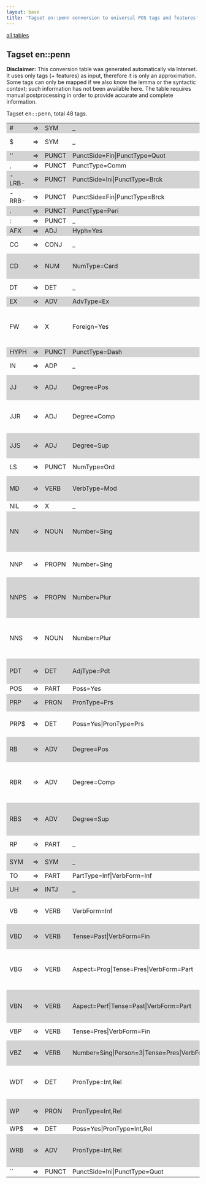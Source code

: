 ```yaml
---
layout: base
title: 'Tagset en::penn conversion to universal POS tags and features'
---
```


<a href="index.html">all tables</a>

## Tagset en::penn

**Disclaimer:**
This conversion table was generated automatically via Interset.
It uses only tags (+ features) as input, therefore it is only an approximation.
Some tags can only be mapped if we also know the lemma or the syntactic context; such information has not been available here.
The table requires manual postprocessing in order to provide accurate and complete information.

Tagset <tt>en::penn</tt>, total 48 tags.

<table>
  <tr style="background:lightgray"><td>#</td><td>=&gt;</td><td>SYM</td><td>_</td><td><em>#</em></td></tr>
  <tr><td>$</td><td>=&gt;</td><td>SYM</td><td>_</td><td><em>$, C$, US$, A$, HK$</em></td></tr>
  <tr style="background:lightgray"><td>''</td><td>=&gt;</td><td>PUNCT</td><td>PunctSide=Fin|PunctType=Quot</td><td><em>'', '</em></td></tr>
  <tr><td>,</td><td>=&gt;</td><td>PUNCT</td><td>PunctType=Comm</td><td><em>,, 2, an</em></td></tr>
  <tr style="background:lightgray"><td>-LRB-</td><td>=&gt;</td><td>PUNCT</td><td>PunctSide=Ini|PunctType=Brck</td><td><em></em></td></tr>
  <tr><td>-RRB-</td><td>=&gt;</td><td>PUNCT</td><td>PunctSide=Fin|PunctType=Brck</td><td><em></em></td></tr>
  <tr style="background:lightgray"><td>.</td><td>=&gt;</td><td>PUNCT</td><td>PunctType=Peri</td><td><em>., ?, !</em></td></tr>
  <tr><td>:</td><td>=&gt;</td><td>PUNCT</td><td>_</td><td><em>--, :, ;, ..., -</em></td></tr>
  <tr style="background:lightgray"><td>AFX</td><td>=&gt;</td><td>ADJ</td><td>Hyph=Yes</td><td><em></em></td></tr>
  <tr><td>CC</td><td>=&gt;</td><td>CONJ</td><td>_</td><td><em>and, or, but, &amp;, nor</em></td></tr>
  <tr style="background:lightgray"><td>CD</td><td>=&gt;</td><td>NUM</td><td>NumType=Card</td><td><em>million, billion, one, two, three</em></td></tr>
  <tr><td>DT</td><td>=&gt;</td><td>DET</td><td>_</td><td><em>the, a, an, this, some</em></td></tr>
  <tr style="background:lightgray"><td>EX</td><td>=&gt;</td><td>ADV</td><td>AdvType=Ex</td><td><em>there</em></td></tr>
  <tr><td>FW</td><td>=&gt;</td><td>X</td><td>Foreign=Yes</td><td><em>de, perestroika, glasnost, vs., naczelnik</em></td></tr>
  <tr style="background:lightgray"><td>HYPH</td><td>=&gt;</td><td>PUNCT</td><td>PunctType=Dash</td><td><em></em></td></tr>
  <tr><td>IN</td><td>=&gt;</td><td>ADP</td><td>_</td><td><em>of, in, for, on, that</em></td></tr>
  <tr style="background:lightgray"><td>JJ</td><td>=&gt;</td><td>ADJ</td><td>Degree=Pos</td><td><em>new, other, last, such, first</em></td></tr>
  <tr><td>JJR</td><td>=&gt;</td><td>ADJ</td><td>Degree=Comp</td><td><em>more, higher, lower, less, better</em></td></tr>
  <tr style="background:lightgray"><td>JJS</td><td>=&gt;</td><td>ADJ</td><td>Degree=Sup</td><td><em>most, least, largest, latest, best</em></td></tr>
  <tr><td>LS</td><td>=&gt;</td><td>PUNCT</td><td>NumType=Ord</td><td><em>3, 2, 1, 4, First</em></td></tr>
  <tr style="background:lightgray"><td>MD</td><td>=&gt;</td><td>VERB</td><td>VerbType=Mod</td><td><em>will, would, could, can, may</em></td></tr>
  <tr><td>NIL</td><td>=&gt;</td><td>X</td><td>_</td><td><em></em></td></tr>
  <tr style="background:lightgray"><td>NN</td><td>=&gt;</td><td>NOUN</td><td>Number=Sing</td><td><em>%, company, year, market, share</em></td></tr>
  <tr><td>NNP</td><td>=&gt;</td><td>PROPN</td><td>Number=Sing</td><td><em>Mr., U.S., Corp., New, Inc.</em></td></tr>
  <tr style="background:lightgray"><td>NNPS</td><td>=&gt;</td><td>PROPN</td><td>Number=Plur</td><td><em>Securities, Democrats, Americans, Brothers, Airlines</em></td></tr>
  <tr><td>NNS</td><td>=&gt;</td><td>NOUN</td><td>Number=Plur</td><td><em>years, shares, sales, companies, prices</em></td></tr>
  <tr style="background:lightgray"><td>PDT</td><td>=&gt;</td><td>DET</td><td>AdjType=Pdt</td><td><em>all, such, half, both, nary</em></td></tr>
  <tr><td>POS</td><td>=&gt;</td><td>PART</td><td>Poss=Yes</td><td><em>'s, '</em></td></tr>
  <tr style="background:lightgray"><td>PRP</td><td>=&gt;</td><td>PRON</td><td>PronType=Prs</td><td><em>it, he, they, I, we</em></td></tr>
  <tr><td>PRP$</td><td>=&gt;</td><td>DET</td><td>Poss=Yes|PronType=Prs</td><td><em>its, his, their, our, her</em></td></tr>
  <tr style="background:lightgray"><td>RB</td><td>=&gt;</td><td>ADV</td><td>Degree=Pos</td><td><em>n't, not, also, only, as</em></td></tr>
  <tr><td>RBR</td><td>=&gt;</td><td>ADV</td><td>Degree=Comp</td><td><em>more, earlier, less, higher, further</em></td></tr>
  <tr style="background:lightgray"><td>RBS</td><td>=&gt;</td><td>ADV</td><td>Degree=Sup</td><td><em>most, best, least, hardest, Worst</em></td></tr>
  <tr><td>RP</td><td>=&gt;</td><td>PART</td><td>_</td><td><em>up, out, off, down, in</em></td></tr>
  <tr style="background:lightgray"><td>SYM</td><td>=&gt;</td><td>SYM</td><td>_</td><td><em>a, c, \*, \*\*, b</em></td></tr>
  <tr><td>TO</td><td>=&gt;</td><td>PART</td><td>PartType=Inf|VerbForm=Inf</td><td><em>to, na</em></td></tr>
  <tr style="background:lightgray"><td>UH</td><td>=&gt;</td><td>INTJ</td><td>_</td><td><em>yes, well, no, OK, oh</em></td></tr>
  <tr><td>VB</td><td>=&gt;</td><td>VERB</td><td>VerbForm=Inf</td><td><em>be, have, make, buy, get</em></td></tr>
  <tr style="background:lightgray"><td>VBD</td><td>=&gt;</td><td>VERB</td><td>Tense=Past|VerbForm=Fin</td><td><em>said, was, were, had, did</em></td></tr>
  <tr><td>VBG</td><td>=&gt;</td><td>VERB</td><td>Aspect=Prog|Tense=Pres|VerbForm=Part</td><td><em>including, being, according, going, making</em></td></tr>
  <tr style="background:lightgray"><td>VBN</td><td>=&gt;</td><td>VERB</td><td>Aspect=Perf|Tense=Past|VerbForm=Part</td><td><em>been, expected, made, based, sold</em></td></tr>
  <tr><td>VBP</td><td>=&gt;</td><td>VERB</td><td>Tense=Pres|VerbForm=Fin</td><td><em>are, have, do, say, 're</em></td></tr>
  <tr style="background:lightgray"><td>VBZ</td><td>=&gt;</td><td>VERB</td><td>Number=Sing|Person=3|Tense=Pres|VerbForm=Fin</td><td><em>is, has, says, 's, does</em></td></tr>
  <tr><td>WDT</td><td>=&gt;</td><td>DET</td><td>PronType=Int,Rel</td><td><em>which, that, what, whatever, .what</em></td></tr>
  <tr style="background:lightgray"><td>WP</td><td>=&gt;</td><td>PRON</td><td>PronType=Int,Rel</td><td><em>who, what, whom, whoever</em></td></tr>
  <tr><td>WP$</td><td>=&gt;</td><td>DET</td><td>Poss=Yes|PronType=Int,Rel</td><td><em>whose</em></td></tr>
  <tr style="background:lightgray"><td>WRB</td><td>=&gt;</td><td>ADV</td><td>PronType=Int,Rel</td><td><em>when, how, where, why, whenever</em></td></tr>
  <tr><td>``</td><td>=&gt;</td><td>PUNCT</td><td>PunctSide=Ini|PunctType=Quot</td><td><em>``, `, non-``</em></td></tr>
</table>

